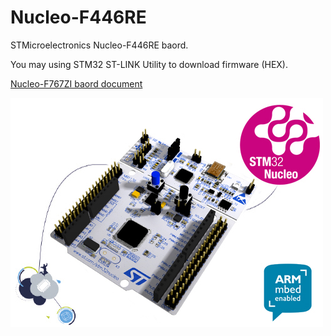 # Nucleo-F446RE

STMicroelectronics Nucleo-F446RE baord.

You may using STM32 ST-LINK Utility to download firmware (HEX).

[Nucleo-F767ZI baord document](http://www.st.com/content/st_com/en/products/evaluation-tools/product-evaluation-tools/mcu-eval-tools/stm32-mcu-eval-tools/stm32-mcu-nucleo/nucleo-f446re.html)

![Nucleo-F446RE](en.nucleo-F4.jpg)


